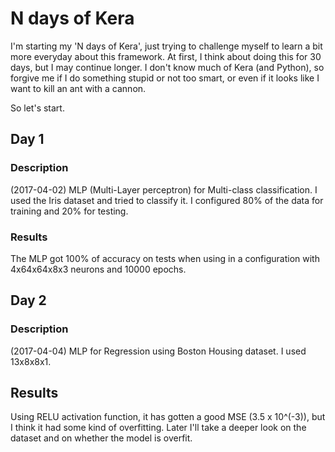 # N days of Kera

I'm starting my 'N days of Kera', just trying to challenge myself to learn a bit more everyday
about this framework. At first, I think about doing this for 30 days, but I may continue longer.
I don't know much of Kera (and Python), so forgive me if I do something stupid or not too smart,
or even if it looks like I want to kill an ant with a cannon.

So let's start.

## Day 1
### Description
(2017-04-02)
MLP (Multi-Layer perceptron) for Multi-class classification.
I used the Iris dataset and tried to classify it. I configured 80% of the data for training
and 20% for testing.

### Results
The MLP got 100% of accuracy on tests when using in a configuration with 4x64x64x8x3 neurons
and 10000 epochs.

## Day 2
### Description
(2017-04-04)
MLP for Regression using Boston Housing dataset.
I used 13x8x8x1. 

## Results
Using RELU activation function, it has gotten a good MSE (3.5 x 10^(-3)), but I think it had some kind of 
overfitting. Later I'll take a deeper look on the dataset and on whether the model is overfit.